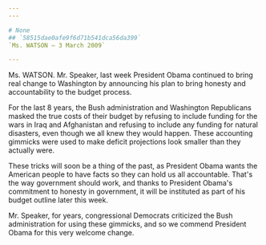 ```yaml
---
---

# None
## `58515dae0afe9f6d71b541dca56da399`
`Ms. WATSON — 3 March 2009`

---
```



Ms. WATSON. Mr. Speaker, last week President Obama continued to bring 
real change to Washington by announcing his plan to bring honesty and 
accountability to the budget process.

For the last 8 years, the Bush administration and Washington 
Republicans masked the true costs of their budget by refusing to 
include funding for the wars in Iraq and Afghanistan and refusing to 
include any funding for natural disasters, even though we all knew they 
would happen. These accounting gimmicks were used to make deficit 
projections look smaller than they actually were.

These tricks will soon be a thing of the past, as President Obama 
wants the American people to have facts so they can hold us all 
accountable. That's the way government should work, and thanks to 
President Obama's commitment to honesty in government, it will be 
instituted as part of his budget outline later this week.

Mr. Speaker, for years, congressional Democrats criticized the Bush 
administration for using these gimmicks, and so we commend President 
Obama for this very welcome change.
